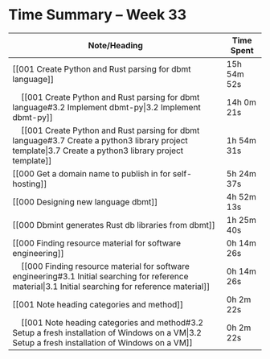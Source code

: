 # Time Summary – Week 33

| Note/Heading | Time Spent |
|--------------|------------|
| [[001 Create Python and Rust parsing for dbmt language]] | 15h 54m 52s |
| &nbsp;&nbsp;&nbsp;&nbsp;[[001 Create Python and Rust parsing for dbmt language#3.2 Implement dbmt-py\|3.2 Implement dbmt-py]] | 14h 0m 21s |
| &nbsp;&nbsp;&nbsp;&nbsp;[[001 Create Python and Rust parsing for dbmt language#3.7 Create a python3 library project template\|3.7 Create a python3 library project template]] | 1h 54m 31s |
| [[000 Get a domain name to publish in for self-hosting]] | 5h 24m 37s |
| [[000 Designing new language dbmt]] | 4h 52m 13s |
| [[000 Dbmint generates Rust db libraries from dbmt]] | 1h 25m 40s |
| [[000 Finding resource material for software engineering]] | 0h 14m 26s |
| &nbsp;&nbsp;&nbsp;&nbsp;[[000 Finding resource material for software engineering#3.1 Initial searching for reference material\|3.1 Initial searching for reference material]] | 0h 14m 26s |
| [[001 Note heading categories and method]] | 0h 2m 22s |
| &nbsp;&nbsp;&nbsp;&nbsp;[[001 Note heading categories and method#3.2 Setup a fresh installation of Windows on a VM\|3.2 Setup a fresh installation of Windows on a VM]] | 0h 2m 22s |

